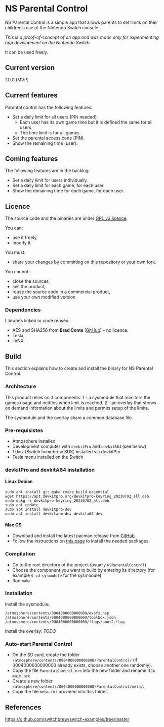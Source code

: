 # NS Parental Control

NS Parental Control is a simple app that allows parents to set limits on their children’s use of the Nintendo Switch console.

*This is a proof-of-concept of an app and was made only for experimenting app development on the Nintendo Switch.* 

It can be used freely.

## Current version

1.0.0 (MVP)

## Current features 

Parental control has the following features:
- Set a daily limit for all users [PIN needed]. 
  - Each user has its own game time but it is defined the same for all users. 
  - The time limit is for all games.
- Set the parental access code (PIN).
- Show the remaining time (user).

## Coming features

The following features are in the backlog:
- Set a daily limit for users individually.
- Set a daily limit for each game, for each user.
- Show the remaining time for each game, for each user.

## Licence

The source code and the binaries are under [GPL v3 licence](LICENSE). 

You can:
- use it freely,
- modify it.

You must:
- share your changes by committing on this repository or your own fork.

You cannot :
- close the sources,
- sell the product,
- reuse the source code in a commercial product,
- use your own modified version.

### Dependencies

Libraries linked or code reused:
- AES and SHA256 from **Brad Conte** ([GitHub](https://github.com/B-Con/crypto-algorithms)) - no licence.
- Tesla,
- libNX.

## Build

This section explains how to create and install the binary for NS Parental Control.

### Architecture

This product relies on 3 components:
1 - a sysmodule that monitors the games usage and notifies when limit is reached.
2 - an overlay that shows on demand information about the limits and permits setup of the limits.

The sysmodule and the overlay share a common database file. 

### Pre-requisistes

- Atmosphere installed
- Development computer with `devkitPro` and `devkitA64` (see below)
- `libnx` (Switch homebrew SDK) installed via devkitPto
- Tesla menu installed on the Switch

### devkitPro and devkitA64 installation

#### Linux Debian

```
sudo apt install git make cmake build-essential
wget https://apt.devkitpro.org/devkitpro-keyring_20230702_all.deb
sudo dpkg -i devkitpro-keyring_20230702_all.deb
sudo apt update
sudo apt install devkitpro-dev
sudo apt install devkitarm-dev devkita64-dev
``` 

#### Mac OS
 
- Download and install the latest pacman release from [GitHub](https://github.com/devkitPro/pacman/releases).
- Follow the instructions on [this page](https://devkitpro.org/wiki/devkitPro_pacman#macOS) to install the needed packages.

### Compilation

- Go to the root directory of the project (usually `NSParentalControl`)
- Choose the component you want to build by entering its directory (for example `$ cd sysmodule` for the sysmodule)
- Run `make`

### Installation

Install the sysmodule:
```
/atmosphere/contents/0004000000000000/exefs.nsp
/atmosphere/contents/0004000000000000/toolbox.json
/atmosphere/contents/0004000000000000/flags/boot2.flag
```

Install the overlay:
*TODO*

### Auto-start Parental Control

- On the SD card, create the folder `/atmosphere/contents/0004000000000000/ParentalControl/` (if 0004000000000000 already exists, choose another one randomly).
- Copy the file `ParentalControl.nro` into the new folder and rename it to `main.nro`.
- Create a new folder `/atmosphere/contents/0004000000000000/ParentalControl/meta/`.
- Copy the file `meta.ini` provided into this folder.

## References

https://github.com/switchbrew/switch-examples/tree/master